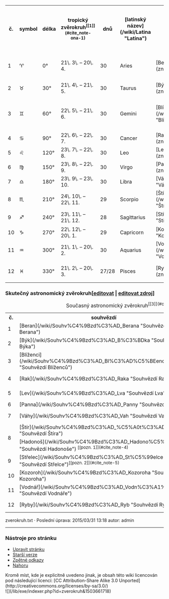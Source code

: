 


<table class="wikitable">

<tbody>

<tr>

<th>č.</th>

<th>symbol</th>

<th>délka</th>

<th>tropický zvěrokruh<sup id="cite_ref-ona_1-0" class="reference">[[1]](#cite_note-ona-1)</sup></th>

<th>dnů</th>

<th>[latinský název](/wiki/Latina "Latina")</th>

<th>česky</th>

<th>[řecký název](/wiki/Staro%C5%99e%C4%8Dtina "Starořečtina")</th>

<th>[sanskrtský název](/wiki/Sanskrt "Sanskrt")</th>

<th>[sumero](/wiki/Sumer%C5%A1tina "Sumerština")-[babylonský](/wiki/Akkad%C5%A1tina "Akkadština") název<sup id="cite_ref-2" class="reference">[[2]](#cite_note-2)</sup></th>

</tr>

<tr>

<td>1</td>

<td><span class="Unicode">♈</span></td>

<td>0°</td>

<td>21\. 3\. – 20\. 4.</td>

<td>30</td>

<td>Aries</td>

<td>[Beran](/wiki/Beran_(znamen%C3%AD) "Beran (znamení)")</td>

<td><span lang="grc" xml:lang="grc">Κριός/Kriós</span></td>

<td>Meṣha (मेष)</td>

<td><span lang="sux-Latn" xml:lang="sux-Latn"><sup>MUL LU</sup>ḪUN.GA</span> "zemědělský dělník", [Dumuzi](/wiki/Dumuzi "Dumuzi")</td>

</tr>

<tr>

<td>2</td>

<td><span class="Unicode">♉</span></td>

<td>30°</td>

<td>21\. 4\. – 21\. 5.</td>

<td>30</td>

<td>Taurus</td>

<td>[Býk](/wiki/B%C3%BDk_(znamen%C3%AD) "Býk (znamení)")</td>

<td><span lang="grc" xml:lang="grc">Ταῦρος/Tauros</span></td>

<td>Vṛiṣabha (वृषभ)</td>

<td><span lang="sux-Latn" xml:lang="sux-Latn"><sup>MUL</sup>GU<sub>4</sub>.AN.NA</span> "nebeský kormidelník"</td>

</tr>

<tr>

<td>3</td>

<td><span class="Unicode">♊</span></td>

<td>60°</td>

<td>22\. 5\. – 21\. 6.</td>

<td>30</td>

<td>Gemini</td>

<td>[Blíženci](/wiki/Bl%C3%AD%C5%BEenci_(znamen%C3%AD) "Blíženci (znamení)")</td>

<td><span lang="grc" xml:lang="grc">Δίδυμοι/Didymoi</span></td>

<td>Mithuna (मिथुन)</td>

<td><span lang="sux-Latn" xml:lang="sux-Latn"><sup>MUL</sup>MAŠ.TAB.BA.GAL.GAL</span> "velká dvojčata" (hvězdy [Castor](/wiki/Castor "Castor") a [Pollux](/wiki/Pollux "Pollux"))</td>

</tr>

<tr>

<td>4</td>

<td><span class="Unicode">♋</span></td>

<td>90°</td>

<td>22\. 6\. – 22\. 7.</td>

<td>30</td>

<td>Cancer</td>

<td>[Rak](/wiki/Rak_(znamen%C3%AD) "Rak (znamení)")</td>

<td><span lang="grc" xml:lang="grc">Καρκῖνος/Karkīnos</span></td>

<td>Karkaṭa (कर्कट)</td>

<td><span lang="sux-Latn" xml:lang="sux-Latn"><sup>MUL</sup>AL.LUL</span> "rak"</td>

</tr>

<tr>

<td>5</td>

<td><span class="Unicode">♌</span></td>

<td>120°</td>

<td>23\. 7\. – 22\. 8.</td>

<td>30</td>

<td>Leo</td>

<td>[Lev](/wiki/Lev_(znamen%C3%AD) "Lev (znamení)")</td>

<td><span lang="grc" xml:lang="grc">Λέων/Léōn</span></td>

<td>Siṃha (सिंह)</td>

<td><span lang="sux-Latn" xml:lang="sux-Latn"><sup>MUL</sup>UR.GU.LA</span> "lev"</td>

</tr>

<tr>

<td>6</td>

<td><span class="Unicode">♍</span></td>

<td>150°</td>

<td>23\. 8\. – 22\. 9.</td>

<td>30</td>

<td>Virgo</td>

<td>[Panna](/wiki/Panna_(znamen%C3%AD) "Panna (znamení)")</td>

<td><span lang="grc" xml:lang="grc">Παρθένος/Parthénos</span></td>

<td>Kanyā (कन्या)</td>



</tr>

<tr>

<td>7</td>

<td><span class="Unicode">♎</span></td>

<td>180°</td>

<td>23\. 9\. – 23\. 10.</td>

<td>30</td>

<td>Libra</td>

<td>[Váhy](/wiki/V%C3%A1hy_(znamen%C3%AD) "Váhy (znamení)")</td>

<td><span lang="grc" xml:lang="grc">Ζυγός/Zygós</span></td>

<td>Tula (तुला)</td>

<td>_<span lang="akk-Latn" xml:lang="akk-Latn">zibanitum</span>_ "váhy"</td>

</tr>

<tr>

<td>8</td>

<td><span class="Unicode">♏</span></td>

<td>210°</td>

<td>24\. 10\. – 22\. 11.</td>

<td>29</td>

<td>Scorpio</td>

<td>[Štír](/wiki/%C5%A0t%C3%ADr_(znamen%C3%AD) "Štír (znamení)")</td>

<td><span lang="grc" xml:lang="grc">Σκoρπιός/Skorpiós</span></td>

<td>Vṛścika (वृश्चिक)</td>

<td><span lang="sux-Latn" xml:lang="sux-Latn"><sup>MUL</sup>GIR.TAB</span> "štír"</td>

</tr>

<tr>

<td>9</td>

<td><span class="Unicode">♐</span></td>

<td>240°</td>

<td>23\. 11\. – 21\. 12.</td>

<td>28</td>

<td>Sagittarius</td>

<td>[Střelec](/wiki/St%C5%99elec_(znamen%C3%AD) "Střelec (znamení)")</td>

<td><span lang="grc" xml:lang="grc">Τοξότης/Toxótēs</span></td>

<td>Dhanus (धनुष)</td>

<td><span lang="sux-Latn" xml:lang="sux-Latn"><sup>MUL</sup>PA.BIL.SAG</span>, _Nedu_ "voják"</td>

</tr>

<tr>

<td>10</td>

<td><span class="Unicode">♑</span></td>

<td>270°</td>

<td>22\. 12\. – 20\. 1.</td>

<td>29</td>

<td>Capricorn</td>

<td>[Kozoroh](/wiki/Kozoroh_(znamen%C3%AD) "Kozoroh (znamení)")</td>

<td><span lang="grc" xml:lang="grc">Αἰγόκερως/Aigókerōs</span></td>

<td>Makara (मकर)</td>

<td><span lang="sux-Latn" xml:lang="sux-Latn"><sup>MUL</sup>SUḪUR.MAŠ</span> "parmice"</td>

</tr>

<tr>

<td>11</td>

<td><span class="Unicode">♒</span></td>

<td>300°</td>

<td>21\. 1\. – 20\. 2.</td>

<td>30</td>

<td>Aquarius</td>

<td>[Vodnář](/wiki/Vodn%C3%A1%C5%99_(znamen%C3%AD) "Vodnář (znamení)")</td>

<td><span lang="grc" xml:lang="grc">Ὑδροχόος/Hydrochóos</span></td>

<td>Kumbha (कुम्भ)</td>

<td><span lang="sux-Latn" xml:lang="sux-Latn"><sup>MUL</sup>GU.LA</span> "veliký", později _<span lang="akk-Latn" xml:lang="akk-Latn">qâ</span>_ "džbán"</td>

</tr>

<tr>

<td>12</td>

<td><span class="Unicode">♓</span></td>

<td>330°</td>

<td>21\. 2\. – 20\. 3.</td>

<td>27/28</td>

<td>Pisces</td>

<td>[Ryby](/wiki/Ryby_(znamen%C3%AD) "Ryby (znamení)")</td>

<td><span lang="grc" xml:lang="grc">Ἰχθύες/Ιchthýes</span></td>

<td>Mīna (मीन)</td>

<td><span lang="sux-Latn" xml:lang="sux-Latn"><sup>MUL</sup>SIM.MAḪ</span> "ocas vlaštovky", později DU.NU.NU "vlasec"</td>

</tr>

</tbody>

</table>

### <span class="mw-headline" id="Skute.C4.8Dn.C3.BD_astronomick.C3.BD_zv.C4.9Brokruh">Skutečný astronomický zvěrokruh</span><span class="mw-editsection"><span class="mw-editsection-bracket">[</span>[editovat](/w/index.php?title=Zv%C4%9Brokruh&veaction=edit&vesection=5 "Editace sekce: Skutečný astronomický zvěrokruh") <span class="mw-editsection-divider">|</span> [editovat zdroj](/w/index.php?title=Zv%C4%9Brokruh&action=edit&section=5 "Editace sekce: Skutečný astronomický zvěrokruh")<span class="mw-editsection-bracket">]</span></span>

<table class="wikitable"><caption>Současný astronomický zvěrokruh<sup id="cite_ref-Kremlik_3-0" class="reference">[[3]](#cite_note-Kremlik-3)</sup></caption>

<tbody>

<tr>

<th>č.</th>

<th>souhvězdí</th>

<th>od</th>

<th>do</th>

<th>dnů</th>

</tr>

<tr>

<td>1</td>

<td>[Beran](/wiki/Souhv%C4%9Bzd%C3%AD_Berana "Souhvězdí Berana")</td>

<td>18\. duben</td>

<td>13\. květen</td>

<td style="text-align: right;">25</td>

</tr>

<tr>

<td>2</td>

<td>[Býk](/wiki/Souhv%C4%9Bzd%C3%AD_B%C3%BDka "Souhvězdí Býka")</td>

<td>13\. květen</td>

<td>21\. červen</td>

<td style="text-align: right;">39</td>

</tr>

<tr>

<td>3</td>

<td>[Blíženci](/wiki/Souhv%C4%9Bzd%C3%AD_Bl%C3%AD%C5%BEenc%C5%AF "Souhvězdí Blíženců")</td>

<td>21\. červen</td>

<td>20\. červenec</td>

<td style="text-align: right;">29</td>

</tr>

<tr>

<td>4</td>

<td>[Rak](/wiki/Souhv%C4%9Bzd%C3%AD_Raka "Souhvězdí Raka")</td>

<td>20\. červenec</td>

<td>10\. srpen</td>

<td style="text-align: right;">21</td>

</tr>

<tr>

<td>5</td>

<td>[Lev](/wiki/Souhv%C4%9Bzd%C3%AD_Lva "Souhvězdí Lva")</td>

<td>10\. srpen</td>

<td>16\. září</td>

<td style="text-align: right;">37</td>

</tr>

<tr>

<td>6</td>

<td>[Panna](/wiki/Souhv%C4%9Bzd%C3%AD_Panny "Souhvězdí Panny")</td>

<td>16\. září</td>

<td>30\. říjen</td>

<td style="text-align: right;">44</td>

</tr>

<tr>

<td>7</td>

<td>[Váhy](/wiki/Souhv%C4%9Bzd%C3%AD_Vah "Souhvězdí Vah")</td>

<td>30\. říjen</td>

<td>23\. listopad</td>

<td style="text-align: right;">24</td>

</tr>

<tr>

<td rowspan="2">8</td>

<td>[Štír](/wiki/Souhv%C4%9Bzd%C3%AD_%C5%A0t%C3%ADra "Souhvězdí Štíra")</td>

<td>23\. listopad</td>

<td>29\. listopad</td>

<td style="text-align: right;">6</td>

</tr>

<tr>

<td>[Hadonoš](/wiki/Souhv%C4%9Bzd%C3%AD_Hadono%C5%A1e "Souhvězdí Hadonoše") <sup id="cite_ref-4" class="reference">[[pozn. 1]](#cite_note-4)</sup></td>

<td>29\. listopad</td>

<td>17\. prosinec</td>

<td style="text-align: right;">18</td>

</tr>

<tr>

<td>9</td>

<td>[Střelec](/wiki/Souhv%C4%9Bzd%C3%AD_St%C5%99elce "Souhvězdí Střelce")<sup id="cite_ref-5" class="reference">[[pozn. 2]](#cite_note-5)</sup></td>

<td>17\. prosinec</td>

<td>20\. leden</td>

<td style="text-align: right;">34</td>

</tr>

<tr>

<td>10</td>

<td>[Kozoroh](/wiki/Souhv%C4%9Bzd%C3%AD_Kozoroha "Souhvězdí Kozoroha")</td>

<td>20\. leden</td>

<td>16\. únor</td>

<td style="text-align: right;">27</td>

</tr>

<tr>

<td>11</td>

<td>[Vodnář](/wiki/Souhv%C4%9Bzd%C3%AD_Vodn%C3%A1%C5%99e "Souhvězdí Vodnáře")</td>

<td>16\. únor</td>

<td>11\. březen</td>

<td style="text-align: right;">23/24</td>

</tr>

<tr>

<td>12</td>

<td>[Ryby](/wiki/Souhv%C4%9Bzd%C3%AD_Ryb "Souhvězdí Ryb")</td>

<td>11\. březen</td>

<td>18\. duben</td>

<td style="text-align: right;">38</td>

</tr>

</tbody>

</table>

</div>

<div class="docInfo">zverokruh.txt · Poslední úprava: 2015/03/31 13:18 autor: admin</div>

</div>

</div>

* * *

<div id="dokuwiki__pagetools">

### Nástroje pro stránku

<div class="tools">

*   [<span>Upravit stránku</span>](/doku.php?id=zverokruh&do=edit&rev=0 "Upravit stránku [E]")
*   [<span>Starší verze</span>](/doku.php?id=zverokruh&do=revisions "Starší verze [O]")
*   [<span>Zpětné odkazy</span>](/doku.php?id=zverokruh&do=backlink "Zpětné odkazy")
*   [<span>Nahoru</span>](#dokuwiki__top "Nahoru [T]")

</div>

</div>

</div>

<div id="dokuwiki__footer">

<div class="pad">

<div class="license">Kromě míst, kde je explicitně uvedeno jinak, je obsah této wiki licencován pod následující licencí: [CC Attribution-Share Alike 3.0 Unported](http://creativecommons.org/licenses/by-sa/3.0/)</div>

</div>

</div>

</div>

</div>

<div class="no">![](/lib/exe/indexer.php?id=zverokruh&1503661718)</div>
